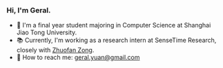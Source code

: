 ### Hi, I'm Geral.

- 🏫 I'm a final year student majoring in Computer Science at Shanghai Jiao Tong University.
- 📚️ Currently, I'm working as a research intern at SenseTime Research, closely with [Zhuofan Zong](https://zongzhuofan.github.io/).
- 📧 How to reach me: geral.yuan@gmail.com

<!--
**Geral-Yuan/Geral-Yuan** is a ✨ _special_ ✨ repository because its `README.md` (this file) appears on your GitHub profile.

Here are some ideas to get you started:

- 🔭 I’m currently working on ...
- 🌱 I’m currently learning ...
- 👯 I’m looking to collaborate on ...
- 🤔 I’m looking for help with ...
- 💬 Ask me about ...
- 📫 How to reach me: ...
- 😄 Pronouns: ...
- ⚡ Fun fact: ...
-->
